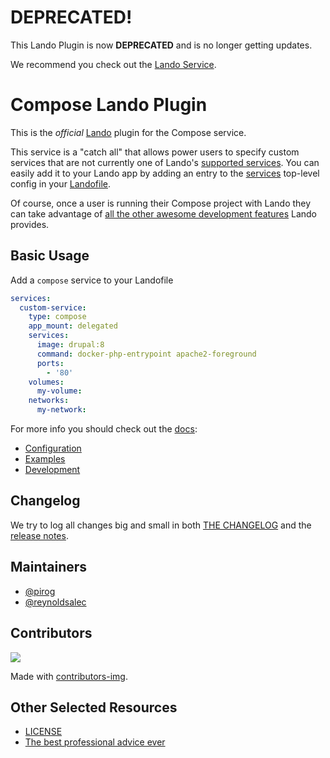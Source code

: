 # DEPRECATED!

This Lando Plugin is now **DEPRECATED** and is no longer getting updates.

We recommend you check out the [Lando Service](https://docs.lando.dev/core/v3/lando-service.html).

# Compose Lando Plugin

This is the _official_ [Lando](https://lando.dev) plugin for the Compose service.

This service is a "catch all" that allows power users to specify custom services that are not currently one of Lando's [supported services](https://docs.lando.dev/config/services.html). You can easily add it to your Lando app by adding an entry to the [services](https://docs.lando.dev/config/services.html) top-level config in your [Landofile](https://docs.lando.dev/config).

Of course, once a user is running their Compose project with Lando they can take advantage of [all the other awesome development features](https://docs.lando.dev) Lando provides.

## Basic Usage

Add a `compose` service to your Landofile

```yaml
services:
  custom-service:
    type: compose
    app_mount: delegated
    services:
      image: drupal:8
      command: docker-php-entrypoint apache2-foreground
      ports:
        - '80'
    volumes:
      my-volume:
    networks:
      my-network:
```

For more info you should check out the [docs](https://docs.lando.dev/compose):

* [Configuration](https://docs.lando.dev/compose/config.html)
* [Examples](https://github.com/lando/compose/tree/main/examples)
* [Development](https://docs.lando.dev/compose/development.html)

## Changelog

We try to log all changes big and small in both [THE CHANGELOG](https://github.com/lando/compose/blob/main/CHANGELOG.md) and the [release notes](https://github.com/lando/compose/releases).


## Maintainers

* [@pirog](https://github.com/pirog)
* [@reynoldsalec](https://github.com/reynoldsalec)

## Contributors

<a href="https://github.com/lando/compose/graphs/contributors">
  <img src="https://contrib.rocks/image?repo=lando/compose" />
</a>

Made with [contributors-img](https://contrib.rocks).

## Other Selected Resources

* [LICENSE](https://github.com/lando/compose/blob/main/LICENSE.md)
* [The best professional advice ever](https://www.youtube.com/watch?v=tkBVDh7my9Q)
